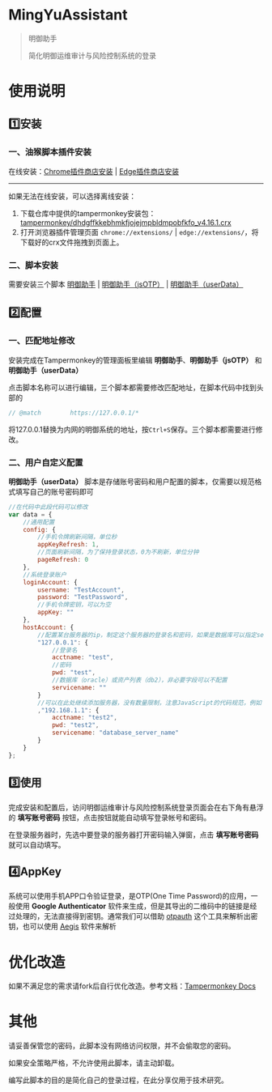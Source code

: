 # MingYuAssistant

> 明御助手
>
> 简化明御运维审计与风险控制系统的登录

# 使用说明

## 1️⃣安装

### 一、油猴脚本插件安装

在线安装：[Chrome插件商店安装](https://chrome.google.com/webstore/detail/tampermonkey/dhdgffkkebhmkfjojejmpbldmpobfkfo) | [Edge插件商店安装](https://microsoftedge.microsoft.com/addons/detail/tampermonkey/iikmkjmpaadaobahmlepeloendndfphd)

---

如果无法在线安装，可以选择离线安装：

1. 下载仓库中提供的tampermonkey安装包：[tampermonkey/dhdgffkkebhmkfjojejmpbldmpobfkfo_v4.16.1.crx](https://raw.githubusercontent.com/lovexy-fun/MingYuAssistant/master/tampermonkey/dhdgffkkebhmkfjojejmpbldmpobfkfo_v4.16.1.crx)
2. 打开浏览器插件管理页面 `chrome://extensions/` | `edge://extensions/`，将下载好的crx文件拖拽到页面上。

### 二、脚本安装

需要安装三个脚本 [明御助手](https://raw.githubusercontent.com/lovexy-fun/MingYuAssistant/master/src/main.user.js) | [明御助手（jsOTP）](https://raw.githubusercontent.com/lovexy-fun/MingYuAssistant/master/src/jsOTP.user.js) | [明御助手（userData）](https://raw.githubusercontent.com/lovexy-fun/MingYuAssistant/master/src/userData.user.js)

## 2️⃣配置

### 一、匹配地址修改
安装完成在Tampermonkey的管理面板里编辑 **明御助手**、**明御助手（jsOTP）** 和 **明御助手（userData）**

点击脚本名称可以进行编辑，三个脚本都需要修改匹配地址，在脚本代码中找到头部的

```javascript
// @match        https://127.0.0.1/*
```
将127.0.0.1替换为内网的明御系统的地址，按`Ctrl+S`保存。三个脚本都需要进行修改。

### 二、用户自定义配置

**明御助手（userData）** 脚本是存储账号密码和用户配置的脚本，仅需要以规范格式填写自己的账号密码即可

```javascript
//在代码中此段代码可以修改
var data = {
    //通用配置
    config: {
        //手机令牌刷新间隔，单位秒
        appKeyRefresh: 1,
        //页面刷新间隔，为了保持登录状态，0为不刷新，单位分钟
        pageRefresh: 0
    },
    //系统登录账户
    loginAccount: {
        username: "TestAccount",
        password: "TestPassword",
        //手机令牌密钥，可以为空
        appKey: ""
    },
    hostAccount: {
        //配置某台服务器的ip，制定这个服务器的登录名和密码，如果是数据库可以指定servicename字段，servicename可以不填写。
        "127.0.0.1": {
            //登录名
            acctname: "test",
            //密码
            pwd: "test",
            //数据库（oracle）或资产列表（db2），非必要字段可以不配置
            servicename: ""
        }
        //可以在此处继续添加服务器，没有数量限制，注意JavaScript的代码规范，例如：
        ,"192.168.1.1": {
            acctname: "test2",
            pwd: "test2",
            servicename: "database_server_name"
        }
    }
};
```

## 3️⃣使用

完成安装和配置后，访问明御运维审计与风险控制系统登录页面会在右下角有悬浮的 **填写账号密码** 按钮，点击按钮就能自动填写登录帐号和密码。

在登录服务器时，先选中要登录的服务器打开密码输入弹窗，点击 **填写账号密码** 就可以自动填写。

## 4️⃣AppKey

系统可以使用手机APP口令验证登录，是OTP(One Time Password)的应用，一般使用 **Google Authenticator** 软件来生成，但是其导出的二维码中的链接是经过处理的，无法直接得到密钥。通常我们可以借助 [otpauth](https://github.com/dim13/otpauth) 这个工具来解析出密钥，也可以使用 [Aegis](https://github.com/beemdevelopment/Aegis) 软件来解析

# 优化改造

如果不满足您的需求请fork后自行优化改造。参考文档：[Tampermonkey Docs](https://www.tampermonkey.net/documentation.php)

# 其他

请妥善保管您的密码，此脚本没有网络访问权限，并不会偷取您的密码。

如果安全策略严格，不允许使用此脚本，请主动卸载。

编写此脚本的目的是简化自己的登录过程，在此分享仅用于技术研究。